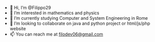 - 👋 Hi, I’m @Filippo29
- 👀 I’m interested in mathematics and physics
- 🌱 I’m currently studying Computer and System Engineering in Rome
- 💞️ I’m looking to collaborate on java and python project or html/js/php website
- 📫 You can reach me at filodev06@gmail.com

<!---
Filippo29/Filippo29 is a ✨ special ✨ repository because its `README.md` (this file) appears on your GitHub profile.
You can click the Preview link to take a look at your changes.
--->
